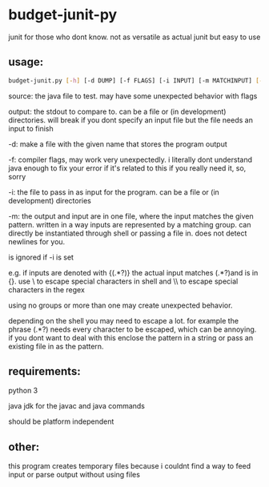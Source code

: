 # budget-junit-py
junit for those who dont know. not as versatile as actual junit but easy to use

## usage:
```bash
budget-junit.py [-h] [-d DUMP] [-f FLAGS] [-i INPUT] [-m MATCHINPUT] [-s] source output
```

source: the java file to test. may have some unexpected behavior with flags

output: the stdout to compare to. can be a file or (in development) directories. will break if you dont specify an input file but the file needs an input to finish

-d: make a file with the given name that stores the program output

-f: compiler flags, may work very unexpectedly. i literally dont understand java enough to fix your error if it's related to this if you really need it, so, sorry

-i: the file to pass in as input for the program. can be a file or (in development) directories

-m: the output and input are in one file, where the input matches the given pattern. written in a way inputs are represented by a matching group. can directly be instantiated through shell or passing a file in. does not detect newlines for you.

is ignored if -i is set

e.g. if inputs are denoted with {(.\*?)} the actual input matches (.\*?)and is in {}. use \\ to escape special characters in shell and \\\\ to escape special characters in the regex

using no groups or more than one may create unexpected behavior.

depending on the shell you may need to escape a lot. for example the phrase (.*?) needs every character to be escaped, which can be annoying. if you dont want to deal with this enclose the pattern in a string or pass an existing file in as the pattern.

## requirements:

python 3

java jdk for the javac and java commands

should be platform independent

## other:

this program creates temporary files because i couldnt find a way to feed input or parse output without using files